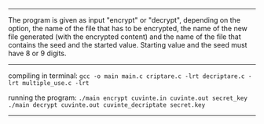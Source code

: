 
***********************************************************************************

The program is given as input "encrypt" or "decrypt", depending on the option,
the name of the file that has to be encrypted, the name of the new file
generated (with the encrypted content) and the name of the file that contains
the seed and the started value. Starting value and the seed must have 8 or 9 digits.

***********************************************************************************

compiling in terminal:
   `gcc -o main main.c criptare.c -lrt decriptare.c -lrt multiple_use.c -lrt`



running the program:
  `./main encrypt cuvinte.in cuvinte.out secret_key`
  `./main decrypt cuvinte.out cuvinte_decriptate secret.key`

***********************************************************************************
